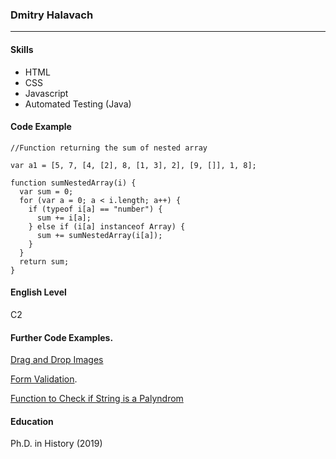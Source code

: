 ### Dmitry Halavach

---

#### Skills

- HTML
- CSS
- Javascript
- Automated Testing (Java)

#### Code Example

    //Function returning the sum of nested array

    var a1 = [5, 7, [4, [2], 8, [1, 3], 2], [9, []], 1, 8];

    function sumNestedArray(i) {
      var sum = 0;
      for (var a = 0; a < i.length; a++) {
        if (typeof i[a] == "number") {
          sum += i[a];
        } else if (i[a] instanceof Array) {
          sum += sumNestedArray(i[a]);
        }
      }
      return sum;
    }

#### English Level

C2

#### Further Code Examples.

[Drag and Drop Images](https://replit.com/@DmitryHalavach/drag-and-drop#index.html)

[Form Validation](https://replit.com/@DmitryHalavach/form-validation#index.html).

[Function to Check if String is a Palyndrom](https://replit.com/@DmitryHalavach/palindrom-no-recursion#script.js)

#### Education

Ph.D. in History (2019)
